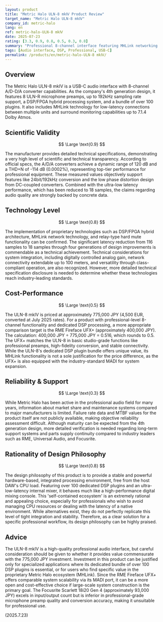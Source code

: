 ```yaml
---
layout: product
title: "Metric Halo ULN-8 mkⅣ Product Review"
target_name: "Metric Halo ULN-8 mkⅣ"
company_id: metric-halo
lang: en
ref: metric-halo-ULN-8 mkⅣ
date: 2025-07-23
rating: [3.3, 0.9, 0.8, 0.5, 0.3, 0.8]
summary: "Professional 8-channel interface featuring MHLink networking and DSP plugin bundle. High quality but specialized for niche applications that can utilize its proprietary features"
tags: [Audio interface, DSP, Professional, USB-C]
permalink: /products/en/metric-halo-ULN-8 mkⅣ/
---
```

## Overview

The Metric Halo ULN-8 mkⅣ is a USB-C audio interface with 8-channel A/D-D/A converter capabilities. As the company's 4th generation design, it features 8 ULN-R microphone preamps, up to 192kHz sampling rate support, a DSP/FPGA hybrid processing system, and a bundle of over 100 plugins. It also includes MHLink technology for low-latency connections between multiple units and surround monitoring capabilities up to 7.1.4 Dolby Atmos.

## Scientific Validity

$$ \Large \text{0.9} $$

The manufacturer provides detailed technical specifications, demonstrating a very high level of scientific and technical transparency. According to official specs, the A/D/A converters achieve a dynamic range of 120 dB and a THD+N of -114 dB (0.0002%), representing top-tier performance for professional equipment. These measured values objectively support features like 24bit/192kHz conversion and the low phase distortion design from DC-coupled converters. Combined with the ultra-low latency performance, which has been reduced to 18 samples, the claims regarding audio quality are strongly backed by concrete data.

## Technology Level

$$ \Large \text{0.8} $$

The implementation of proprietary technologies such as DSP/FPGA hybrid architecture, MHLink network technology, and relay-type hard mute functionality can be confirmed. The significant latency reduction from 116 samples to 18 samples through four generations of design improvements is commendable as a technical achievement. Technical considerations for system integration, including digitally controlled analog gain, network connectivity extendable up to 100 meters, and versatility through class-compliant operation, are also recognized. However, more detailed technical specification disclosure is needed to determine whether these technologies reach industry-leading standards.

## Cost-Performance

$$ \Large \text{0.5} $$

The ULN-8 mkⅣ is priced at approximately 775,000 JPY (4,500 EUR, converted at July 2025 rates). For a product with professional-level 8-channel functionality and dedicated DSP processing, a more appropriate comparison target is the RME Fireface UFX+ (approximately 400,000 JPY). The calculation: 400,000 JPY ÷ 775,000 JPY = 0.516, which rounds to 0.5. The UFX+ matches the ULN-8 in basic studio-grade functions like professional preamps, high-fidelity conversion, and stable connectivity. While the ULN-8's dedicated DSP plugin bundle offers unique value, its MHLink functionality is not a sole justification for the price difference, as the UFX+ is also equipped with the industry-standard MADI for system expansion.

## Reliability & Support

$$ \Large \text{0.3} $$

While Metric Halo has been active in the professional audio field for many years, information about market share and maintenance systems compared to major manufacturers is limited. Failure rate data and MTBF values for the product itself are not publicly available, making objective reliability assessment difficult. Although maturity can be expected from the 4th generation design, more detailed verification is needed regarding long-term support systems and parts supply continuity compared to industry leaders such as RME, Universal Audio, and Focusrite.

## Rationality of Design Philosophy

$$ \Large \text{0.8} $$

The design philosophy of this product is to provide a stable and powerful hardware-based, integrated processing environment, free from the host DAW's CPU load. Featuring over 100 dedicated DSP plugins and an ultra-low-latency internal mixer, it behaves much like a high-performance digital mixing console. This 'self-contained ecosystem' is an extremely rational and appealing choice, especially for professionals who wish to avoid managing CPU resources or dealing with the latency of a native environment. While alternatives exist, they do not perfectly replicate this level of tight integration and stability. Therefore, as a clear solution for a specific professional workflow, its design philosophy can be highly praised.

## Advice

The ULN-8 mkⅣ is a high-quality professional audio interface, but careful consideration should be given to whether it provides value commensurate with the 775,000 JPY investment. Investment in this product can be justified only for specialized applications where its dedicated bundle of over 100 DSP plugins is essential, or for users who find specific value in the proprietary Metric Halo ecosystem (MHLink). Since the RME Fireface UFX+ offers comparable system scalability via its MADI port, it can be a more open and cost-effective choice if large-scale system construction is the primary goal. The Focusrite Scarlett 18i20 Gen 4 (approximately 93,000 JPY) excels in input/output count but is inferior in professional-grade microphone preamp quality and conversion accuracy, making it unsuitable for professional use.

(2025.7.23)
